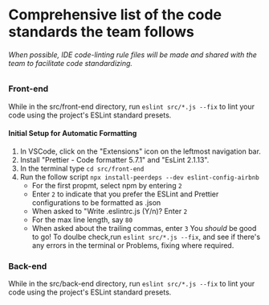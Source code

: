 # Comprehensive list of the code standards the team follows

###### When possible, IDE code-linting rule files will be made and shared with the team to facilitate code standardizing.

### Front-end

While in the src/front-end directory, run `eslint src/*.js --fix` to lint your code using the project's ESLint standard presets.

#### Initial Setup for Automatic Formatting

1. In VSCode, click on the "Extensions" icon on the leftmost navigation bar.
2. Install "Prettier - Code formatter 5.7.1" and "EsLint 2.1.13".
3. In the terminal type `cd src/front-end`
4. Run the follow script `npx install-peerdeps --dev eslint-config-airbnb`
   - For the first propmt, select npm by entering `2`
   - Enter `2` to indicate that you prefer the ESLint and Prettier configurations to be formatted as .json
   - When asked to "Write .eslintrc.js (Y/n)? Enter `2`
   - For the max line length, say `80`
   - When asked about the trailing commas, enter `3`
     You _should_ be good to go! To doulbe check,run `eslint src/*.js --fix`, and see if there's any errors in the terminal or Problems, fixing where required.

### Back-end

While in the src/back-end directory, run `eslint src/*.js --fix` to lint your code using the project's ESLint standard presets.
